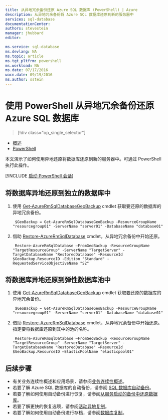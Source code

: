 ```yaml
---
title: 从异地冗余备份还原 Azure SQL 数据库 (PowerShell) | Azure
description: 从异地冗余备份将 Azure SQL 数据库还原到新的服务器中
services: sql-database
documentationCenter: 
authors: stevestein
manager: jhubbard
editor: 

ms.service: sql-database
ms.devlang: NA
ms.topic: article
ms.tgt_pltfrm: powershell
ms.workload: NA
ms.date: 07/17/2016
wacn.date: 09/19/2016
ms.author: sstein
---
```


# 使用 PowerShell 从异地冗余备份还原 Azure SQL 数据库

> [!div class="op_single_selector"]
- [概述](./sql-database-recovery-using-backups.md)
- [PowerShell](./sql-database-geo-restore-powershell.md)

本文演示了如何使用异地还原将数据库还原到新的服务器中。可通过 PowerShell 执行此操作。

[!INCLUDE [启动 PowerShell 会话](../../includes/sql-database-powershell.md)]

## 将数据库异地还原到独立的数据库中

1. 使用 [Get-AzureRmSqlDatabaseGeoBackup](https://msdn.microsoft.com/zh-cn/library/azure/mt693388.aspx) cmdlet 获取要还原的数据库的异地冗余备份。

        $GeoBackup = Get-AzureRmSqlDatabaseGeoBackup -ResourceGroupName "resourcegroup01" -ServerName "server01" -DatabaseName "database01"

2. 借助 [Restore-AzureRmSqlDatabase](https://msdn.microsoft.com/zh-cn/library/azure/mt693390.aspx) cmdlet，从异地冗余备份中开始还原。
    
        Restore-AzureRmSqlDatabase –FromGeoBackup -ResourceGroupName "TargetResourceGroup" -ServerName "TargetServer" -TargetDatabaseName "RestoredDatabase" –ResourceId $GeoBackup.ResourceID -Edition "Standard" -RequestedServiceObjectiveName "S2"

## 将数据库异地还原到弹性数据库池中

1. 使用 [Get-AzureRmSqlDatabaseGeoBackup](https://msdn.microsoft.com/zh-cn/library/azure/mt693388.aspx) cmdlet 获取要还原的数据库的异地冗余备份。

        $GeoBackup = Get-AzureRmSqlDatabaseGeoBackup -ResourceGroupName "resourcegroup01" -ServerName "server01" -DatabaseName "database01"

2. 借助 [Restore-AzureRmSqlDatabase](https://msdn.microsoft.com/zh-cn/library/azure/mt693390.aspx) cmdlet，从异地冗余备份中开始还原。指定要将数据库还原到其中的池的名称。
    
        Restore-AzureRmSqlDatabase –FromGeoBackup -ResourceGroupName "TargetResourceGroup" -ServerName "TargetServer" -TargetDatabaseName "RestoredDatabase" –ResourceId $GeoBackup.ResourceID –ElasticPoolName "elasticpool01"  

## 后续步骤

- 有关业务连续性概述和应用场景，请参阅[业务连续性概述](./sql-database-business-continuity.md)。
- 若要了解 Azure SQL 数据库的自动备份，请参阅 [SQL 数据库自动备份](./sql-database-automated-backups.md)。
- 若要了解如何使用自动备份进行恢复，请参阅[从服务启动的备份中还原数据库](./sql-database-recovery-using-backups.md)。
- 若要了解更快的恢复选项，请参阅[活动异地复制](./sql-database-geo-replication-overview.md)。
- 若要了解如何使用自动备份进行存档，请参阅[数据库复制](./sql-database-copy.md)。

<!---HONumber=Mooncake_0912_2016-->